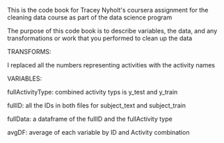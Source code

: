This is the code book for Tracey Nyholt's coursera assignment for the 
cleaning data course as part of the data science program

The purpose of this code book is to describe variables, the data, and
any transformations or work that you performed to clean up the data 

TRANSFORMS:

I replaced all the numbers representing activities with the activity names

VARIABLES:

fullActivityType: combined activity typs is y_test and y_train

fullID: all the IDs in both files for subject_text and subject_train 

fullData: a dataframe of the fullID and the fullActivity type

avgDF: average of each variable by ID and Activity combination
